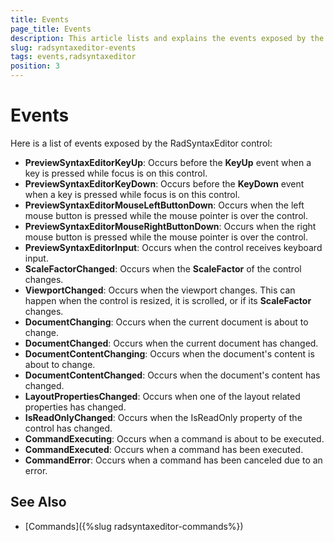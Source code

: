 ```yaml
---
title: Events
page_title: Events
description: This article lists and explains the events exposed by the RadSyntaxEditor control.
slug: radsyntaxeditor-events
tags: events,radsyntaxeditor
position: 3
---
```


# Events

Here is a list of events exposed by the RadSyntaxEditor control:

* **PreviewSyntaxEditorKeyUp**: Occurs before the **KeyUp** event when a key is pressed while focus is on this control.
* **PreviewSyntaxEditorKeyDown**: Occurs before the **KeyDown** event when a key is pressed while focus is on this control.
* **PreviewSyntaxEditorMouseLeftButtonDown**: Occurs when the left mouse button is pressed while the mouse pointer is over the control.
* **PreviewSyntaxEditorMouseRightButtonDown**: Occurs when the right mouse button is pressed while the mouse pointer is over the control.
* **PreviewSyntaxEditorInput**: Occurs when the control receives keyboard input.
* **ScaleFactorChanged**: Occurs when the **ScaleFactor** of the control changes.
* **ViewportChanged**: Occurs when the viewport changes. This can happen when the control is resized, it is scrolled, or if its **ScaleFactor** changes.
* **DocumentChanging**: Occurs when the current document is about to change.
* **DocumentChanged**: Occurs when the current document has changed.
* **DocumentContentChanging**: Occurs when the document's content is about to change.
* **DocumentContentChanged**: Occurs when the document's content has changed.
* **LayoutPropertiesChanged**: Occurs when one of the layout related properties has changed.
* **IsReadOnlyChanged**: Occurs when the IsReadOnly property of the control has changed.
* **CommandExecuting**: Occurs when a command is about to be executed.
* **CommandExecuted**: Occurs when a command has been executed.
* **CommandError**: Occurs when a command has been canceled due to an error.

## See Also

* [Commands]({%slug radsyntaxeditor-commands%})